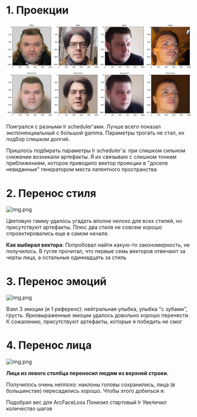 # 1. Проекции

![img.png](imgs/img.png)

Поигрался с разными lr scheduler'ами. Лучше всего показал экспоненциальный с большой gamma. Параметры трогать не стал, их подбор слишком долгий.

Пришлось подбирать параметры lr scheduler'а: при слишком сильном снижении возникали артефакты. Я их связываю с слишком тонким приближением, которое приводило вектор проекции в "доселе невиданные" генератором места латентного пространства

# 2. Перенос стиля

![img.png](imgs/img1.png)

Цветовую гамму удалось угадать вполне нелохо для всех стилей, но присутствуют артефакты. Плюс два стиля не совсем хорошо спроектировались еще в самом начале.

**Как выбирал вектора**: Попробовал найти какую-то закономерность, не получилось. В гугле прочитал, что первые семь векторов отвечают за черты лица, а остальные одиннадцать за стиль

# 3. Перенос эмоций

![img.png](imgs/img2.png)

Взял 3 эмоции (и 1 референс): нейтральная улыбка, улыбка "с зубами", грусть. Ярковыраженные эмоции удалось довольно хорошо перенести.
К сожалению, присутствуют артефакты, которые я победить не смог

# 4. Перенос лица

![img.png](imgs/img3.png)

**Лица из левого столбца переносил людям из верхней строки.**

Получилось очень неплохо: наклоны головы сохранились, лица (в большинстве) пересадились хорошо. Чтобы этого добиться я:

Подобрал вес для ArcFaceLoss
Понизил стартовый lr
Увеличил количество шагов
